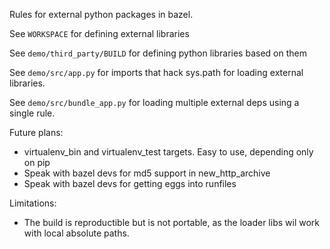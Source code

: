 Rules for external python packages in bazel.

See ```WORKSPACE``` for defining external libraries

See ```demo/third_party/BUILD``` for defining python libraries based on them

See ```demo/src/app.py``` for imports that hack sys.path for loading external
libraries.

See ```demo/src/bundle_app.py``` for loading multiple external deps using
a single rule.

Future plans:
* virtualenv_bin and virtualenv_test targets. Easy to use, depending only on
  pip
* Speak with bazel devs for md5 support in new_http_archive
* Speak with bazel devs for getting eggs into runfiles

Limitations:
* The build is reproductible but is not portable, as the loader libs
wil work with local absolute paths.
